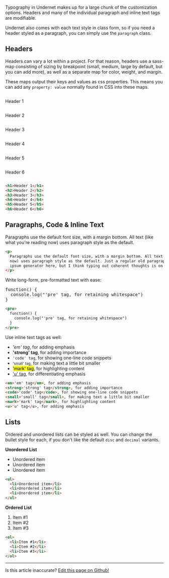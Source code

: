 Typography in Undernet makes up for a large chunk of the customization options. Headers and many of the individual paragraph and inline text tags are modifiable.

Undernet also comes with each text style in class form, so if you need a header styled as a paragraph, you can simply use the `paragraph` class.

## Headers

Headers can vary a lot within a project. For that reason, headers use a sass-map consisting of sizing by breakpoint (small, medium, large by default, but you can add more), as well as a separate map for color, weight, and margin.

These maps output their keys and values as css properties. This means you can add any `property: value` normally found in CSS into these maps.

<div class="row">
  <div class="is-xs-12 is-md-6 column has-no-p-block-end">
    <p class="h1">Header 1</p>
  </div>
  <div class="is-xs-12 is-md-6 column has-no-p-block-end">
    <p class="h2">Header 2</p>
  </div>
  <div class="is-xs-12 is-md-6 column has-no-p-block-end">
    <p class="h3">Header 3</p>
  </div>
  <div class="is-xs-12 is-md-6 column has-no-p-block-end">
    <p class="h4">Header 4</p>
  </div>
  <div class="is-xs-12 is-md-6 column has-no-p-block-end">
    <p class="h5">Header 5</p>
  </div>
  <div class="is-xs-12 is-md-6 column has-no-p-block-end">
    <p class="h6">Header 6</p>
  </div>
</div>

```html
<h1>Header 1</h1>
<h2>Header 2</h2>
<h3>Header 3</h3>
<h4>Header 4</h4>
<h5>Header 5</h5>
<h6>Header 6</h6>
```

## Paragraphs, Code & Inline Text

Paragraphs use the default font size, with a margin bottom. All text (like what you're reading now) uses paragraph style as the default.

```html
<p>
  Paragraphs use the default font size, with a margin bottom. All text (like what you're reading
  now) uses paragraph style as the default. Just a regular old paragraph. I debated using a lorem
  ipsum generator here, but I think typing out coherent thoughts is on the upswing.
</p>
```

Write long-form, pre-formatted text with ease:

<pre>
function() {
  console.log("'pre' tag, for retaining whitespace")
}
</pre>

```html
<pre>
  function() {
    console.log("'pre' tag, for retaining whitespace")
  }
</pre>
```

Use inline text tags as well:

<ul>
  <li><em>'em' tag</em>, for adding emphasis</li>
  <li><strong>'strong' tag</strong>, for adding importance</li>
  <li><code>'code' tag</code>, for showing one-line code snippets</li>
  <li><small>'small' tag</small>, for making text a little bit smaller</li>
  <li><mark>'mark' tag</mark>, for highlighting content</li>
  <li><u>'u' tag</u>, for differentiating emphasis</li>
</ul>

```html
<em>'em' tag</em>, for adding emphasis 
<strong>'strong' tag</strong>, for adding importance
<code>'code' tag</code>, for showing one-line code snippets 
<small>'small' tag</small>, for making text a little bit smaller
<mark>'mark' tag</mark>, for highlighting content 
<u>'u' tag</u>, for adding emphasis
```

## Lists

Ordered and unordered lists can be styled as well. You can change the bullet style for each, if you don't like the default `disc` and `decimal` variants.

<p><strong>Unordered List</strong></p>
<ul>
  <li>Unordered item</li>
  <li>Unordered item</li>
  <li>Unordered item</li>
</ul>

```html
<ul>
  <li>Unordered item</li>
  <li>Unordered item</li>
  <li>Unordered item</li>
</ul>
```

<p><strong>Ordered List</strong></p>
<ol>
  <li>Item #1</li>
  <li>Item #2</li>
  <li>Item #3</li>
</ol>

```html
<ol>
  <li>Item #1</li>
  <li>Item #2</li>
  <li>Item #3</li>
</ol>
```

<hr />
<p class="has-text-end">Is this article inaccurate? <a href="https://github.com/geotrev/undernet/tree/master/app/docs/typography.md">Edit this page on Github!</a></p>
